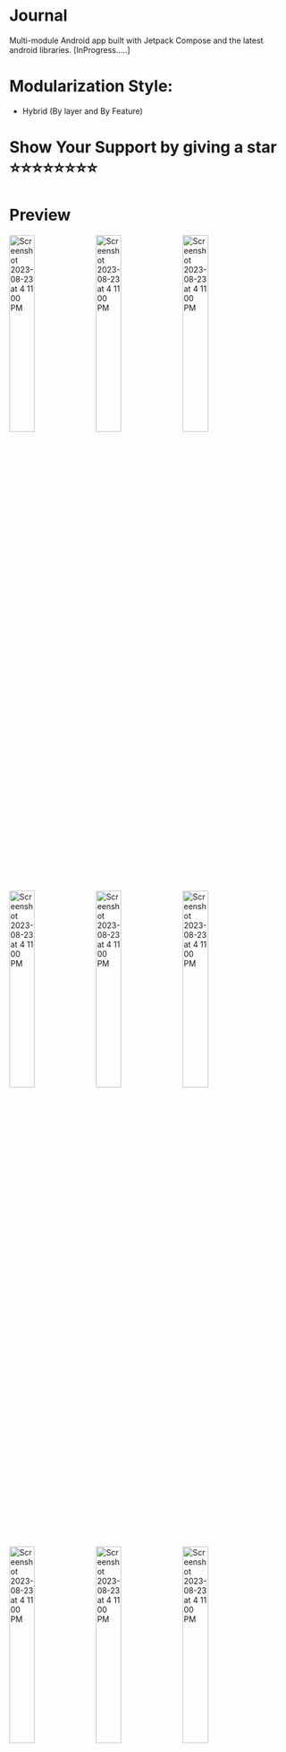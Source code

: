 # Journal
Multi-module Android app built with Jetpack Compose and the latest android libraries. [InProgress.....]

# Modularization Style: 
- Hybrid (By layer and By Feature)

# Show Your Support by giving a star ⭐⭐⭐⭐⭐⭐⭐⭐

# Preview 
<p float="left">
<img width="30%"  alt="Screenshot 2023-08-23 at 4 11 00 PM" src="https://github.com/mrabelwahed/NewsApp/blob/master/screenshots/1.png">
<img width="30%"  alt="Screenshot 2023-08-23 at 4 11 00 PM" src="https://github.com/mrabelwahed/NewsApp/blob/master/screenshots/2.png">
<img width="30%"  alt="Screenshot 2023-08-23 at 4 11 00 PM" src="https://github.com/mrabelwahed/NewsApp/blob/master/screenshots/3.png">
<img width="30%"  alt="Screenshot 2023-08-23 at 4 11 00 PM" src="https://github.com/mrabelwahed/NewsApp/blob/master/screenshots/4.png">
<img width="30%"  alt="Screenshot 2023-08-23 at 4 11 00 PM" src="https://github.com/mrabelwahed/NewsApp/blob/master/screenshots/5.png">
<img width="30%"  alt="Screenshot 2023-08-23 at 4 11 00 PM" src="https://github.com/mrabelwahed/NewsApp/blob/master/screenshots/6.png">
<img width="30%"  alt="Screenshot 2023-08-23 at 4 11 00 PM" src="https://github.com/mrabelwahed/NewsApp/blob/master/screenshots/7.png">
<img width="30%"  alt="Screenshot 2023-08-23 at 4 11 00 PM" src="https://github.com/mrabelwahed/NewsApp/blob/master/screenshots/8.png">
<img width="30%"  alt="Screenshot 2023-08-23 at 4 11 00 PM" src="https://github.com/mrabelwahed/NewsApp/blob/master/screenshots/9.png">
<img width="30%"  alt="Screenshot 2023-08-23 at 4 11 00 PM" src="https://github.com/mrabelwahed/NewsApp/blob/master/screenshots/10.png">
<img width="30%"  alt="Screenshot 2023-08-23 at 4 11 00 PM" src="https://github.com/mrabelwahed/NewsApp/blob/master/screenshots/11.png">
</p>

<br><br>

# Used Libs:
- Jetpack Compose
- Paging3
- Room
- DataStore
- Hilt
- Jetpack components
- Coil 
- Support Dark Theme
- Support Version Catalog

# Plan
- Add Unit testing using Junit and Mockk
- Add UI testing  
- Add Snapshot testing
- Add cool Animations
- Add Native Module for Keys
- Add a common gradle file instead of dependency redundancy
- Add CI/CD using GitHub actions

# Current Modules

- design system : holds fonts/colors/types/theme + resources +localisation (needs refactor)
- ui components: holds some reusable components
- Features
  - onboarding 
  - news  
  - bookmarks 
  - news search
  - news details
- Core
  - data  for repository and mappers 
  - domain  for use cases and business
  - database for local source
  - network for remote source
  - common for shared logic and utils

# UI tests
- you can run EndToEndTest Suite to run all user scenarios , all ui test under androidTest in app module
- current Ui tests
  - NewsList
  - NewsSearch
  - OnBoarding

# InProgress ......
 - Implement UI Tests using Robot pattern and Mock Http Server

# Support Me
https://www.buymeacoffee.com/ramadan
